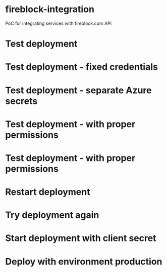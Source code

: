 # fireblock-integration
PoC for integrating services with fireblock.com API
# Test deployment
# Test deployment - fixed credentials
# Test deployment - separate Azure secrets
# Test deployment - with proper permissions
# Test deployment - with proper permissions
# Restart deployment
# Try deployment again
# Start deployment with client secret
# Deploy with environment production
